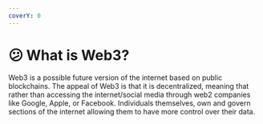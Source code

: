 ```yaml
---
coverY: 0
---
```


# 😕 What is Web3?

Web3 is a possible future version of the internet based on public blockchains. The appeal of Web3 is that it is decentralized, meaning that rather than accessing the internet/social media through web2 companies like Google, Apple, or Facebook. Individuals themselves, own and govern sections of the internet allowing them to have more control over their data.
